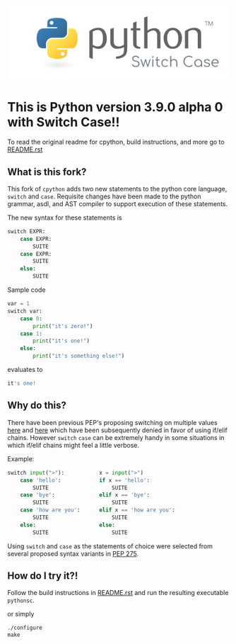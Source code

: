 ![python switch case](./img/python_switch_case.png?raw=true)

This is Python version 3.9.0 alpha 0 with Switch Case!!
====================================

To read the original readme for cpython, build instructions, and more go to [README.rst](./README.rst)

##  What is this fork?

This fork of `cpython` adds two new statements to the python core language, `switch` and `case`. Requisite changes have been made to the python grammar, asdl, and AST compiler to support execution of these statements.

The new syntax for these statements is

``` python
switch EXPR:
    case EXPR:
        SUITE
    case EXPR:
        SUITE
    else:
        SUITE
```

Sample code

``` python
var = 1
switch var:
    case 0:
        print("it's zero!")
    case 1:
        print("it's one!")
    else:
        print("it's something else!")
```
evaluates to

``` python
it's one!
```

## Why do this?

There have been previous PEP's proposing switching on multiple values [here](https://www.python.org/dev/peps/pep-0275/) and [here](https://www.python.org/dev/peps/pep-3103/) which have been subsequently denied in favor of using if/elif chains. However `switch` `case` can be extremely handy in some situations in which if/elif chains might feel a little verbose.

Example:

``` python
switch input(">"):           x = input(">")
    case 'hello':            if x == 'hello':
        SUITE                    SUITE
    case 'bye':              elif x == 'bye':
        SUITE                    SUITE
    case 'how are you':      elif x == 'how are you':
        SUITE                    SUITE
    else:                    else:
        SUITE                    SUITE
```

Using `switch` and `case` as the statements of choice were selected from several proposed syntax variants in [PEP 275](https://www.python.org/dev/peps/pep-0275/).

## How do I try it?!

Follow the build instructions in [README.rst](./README.rst) and run the resulting executable `pythonsc`.

or simply

``` shell
./configure
make
```
